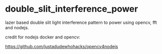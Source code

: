 # double_slit_interference_power
lazer based double slit light interference pattern to power using opencv, fft and nodejs.


credit for nodejs docker and opencv:

https://github.com/justadudewhohacks/opencv4nodejs
